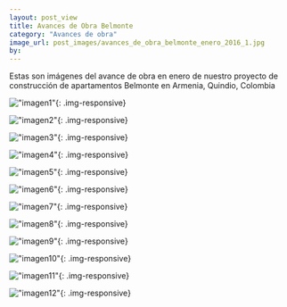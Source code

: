 ```yaml
---
layout: post_view
title: Avances de Obra Belmonte
category: "Avances de obra"
image_url: post_images/avances_de_obra_belmonte_enero_2016_1.jpg
by:
---
```


Estas son imágenes del avance de obra en enero de nuestro proyecto de construcción de apartamentos Belmonte en Armenia, Quindio, Colombia

!["imagen1"]({{site.baseurl}}/post_images/avances_de_obra_belmonte_enero_2016_3.jpg){: .img-responsive}

!["imagen2"]({{site.baseurl}}/post_images/avances_de_obra_belmonte_enero_2016_4.jpg){: .img-responsive}

!["imagen3"]({{site.baseurl}}/post_images/avances_de_obra_belmonte_enero_2016_5.jpg){: .img-responsive}

!["imagen4"]({{site.baseurl}}/post_images/avances_de_obra_belmonte_enero_2016_31.jpg){: .img-responsive}

!["imagen5"]({{site.baseurl}}/post_images/avances_de_obra_belmonte_enero_2016_32.jpg){: .img-responsive}

!["imagen6"]({{site.baseurl}}/post_images/avances_de_obra_belmonte_enero_2016_33.jpg){: .img-responsive}

!["imagen7"]({{site.baseurl}}/post_images/avances_de_obra_belmonte_enero_2016_34.jpg){: .img-responsive}

!["imagen8"]({{site.baseurl}}/post_images/avances_de_obra_belmonte_enero_2016_35.jpg){: .img-responsive}

!["imagen9"]({{site.baseurl}}/post_images/avances_de_obra_belmonte_enero_2016_36.jpg){: .img-responsive}

!["imagen10"]({{site.baseurl}}/post_images/avances_de_obra_belmonte_enero_2016_37.jpg){: .img-responsive}

!["imagen11"]({{site.baseurl}}/post_images/avances_de_obra_belmonte_enero_2016_38.jpg){: .img-responsive}

!["imagen12"]({{site.baseurl}}/post_images/avances_de_obra_belmonte_enero_2016_39.jpg){: .img-responsive}
